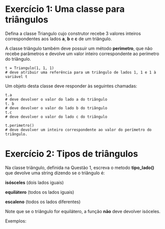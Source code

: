 # Exercício 1: Uma classe para triângulos

Defina a classe Triangulo cujo construtor recebe 3 valores inteiros correspondentes aos lados **a**, **b** e **c** de um triângulo.

A classe triângulo também deve possuir um método **perimetro**, que não recebe parâmetros e devolve um valor inteiro correspondente ao perímetro do triângulo.

```
t = Triangulo(1, 1, 1)
# deve atribuir uma referência para um triângulo de lados 1, 1 e 1 à variável t 
```

Um objeto desta classe deve responder às seguintes chamadas:

```
t.a
# deve devolver o valor do lado a do triângulo
t. b
# deve devolver o valor do lado b do triângulo
t.c
# deve devolver o valor do lado c do triângulo

t.perimetro()
# deve devolver um inteiro correspondente ao valor do perímetro do triângulo.
```

# Exercício 2: Tipos de triângulos

Na classe triângulo, definida na Questão 1, escreva o metodo **tipo_lado()** que devolve uma string dizendo se o triângulo é:

**isósceles** (dois lados iguais)

**equilátero** (todos os lados iguais)

**escaleno** (todos os lados diferentes)

Note que se o triângulo for equilátero, a função **não** deve devolver isóceles.

Exemplos: